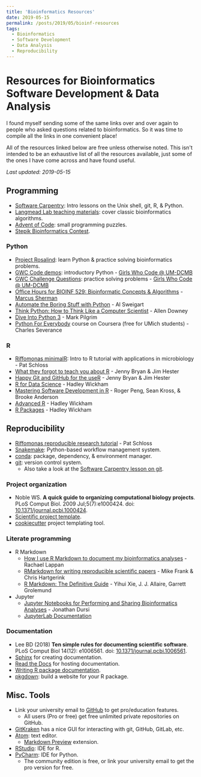 ```yaml
---
title: 'Bioinformatics Resources'
date: 2019-05-15
permalink: /posts/2019/05/bioinf-resources
tags:
  - Bioinformatics
  - Software Development
  - Data Analysis
  - Reproducibility
---
```


# Resources for Bioinformatics Software Development & Data Analysis

I found myself sending some of the same links over and over again to people who asked questions related to bioinformatics. So it was time to compile all the links in one convenient place!

All of the resources linked below are free unless otherwise noted. This isn't intended to be an exhaustive list of all the resources available, just some of the ones I have come across and have found useful.

*Last updated: 2019-05-15*

## Programming
- [Software Carpentry](https://software-carpentry.org/lessons/): Intro lessons on the Unix shell, git, R, & Python.
- [Langmead Lab teaching materials](http://www.langmead-lab.org/teaching-materials/): cover classic bioinformatics algorithms.
- [Advent of Code](https://adventofcode.com/): small programming puzzles.
- [Stepik Bioinformatics Contest](https://bioinf.me/en/contest).

### Python
- [Project Rosalind](http://rosalind.info/problems/locations/): learn Python & practice solving bioinformatics problems.
- [GWC Code demos](https://github.com/GWC-DCMB/codeDemos): introductory Python - [Girls Who Code @ UM-DCMB](http://umich.edu/~girlswc/)
- [GWC Challenge Questions](https://github.com/GWC-DCMB/challengeQuestions): practice solving problems - [Girls Who Code @ UM-DCMB](http://umich.edu/~girlswc/)
- [Office Hours for BIOINF 529: Bioinformatic Concepts & Algorithms](https://www.youtube.com/channel/UCewko4qgzTUZFmydW2shcEg) - [Marcus Sherman](https://www.betteridiot.tech/)
- [Automate the Boring Stuff with Python](https://automatetheboringstuff.com/) - Al Sweigart
- [Think Python: How to Think Like a Computer Scientist](http://greenteapress.com/thinkpython/html/index.html) - Allen Downey
- [Dive Into Python 3](https://www.cmi.ac.in/~madhavan/courses/prog2-2012/docs/diveintopython3/index.html) - Mark Pilgrim
- [Python For Everybody](https://www.coursera.org/specializations/python) course on Coursera (free for UMich students) - Charles Severance

### R
- [Riffomonas minimalR](http://www.riffomonas.org/minimalR/): Intro to R tutorial with applications in microbiology - Pat Schloss
- [What they forgot to teach you about R](https://whattheyforgot.org/) - Jenny Bryan & Jim Hester
- [Happy Git and GitHub for the useR](https://happygitwithr.com/) - Jenny Bryan & Jim Hester
- [R for Data Science](https://r4ds.had.co.nz/) - Hadley Wickham
- [Mastering Software Development in R](https://bookdown.org/rdpeng/RProgDA/) - Roger Peng, Sean Kross, & Brooke Anderson
- [Advanced R](https://adv-r.hadley.nz/) - Hadley Wickham
- [R Packages](http://r-pkgs.had.co.nz/) - Hadley Wickham

## Reproducibility
- [Riffomonas reproducible research tutorial](http://www.riffomonas.org/reproducible_research/) - Pat Schloss
- [Snakemake](https://snakemake.readthedocs.io/en/stable/): Python-based workflow management system.
- [conda](https://conda.io/en/latest/): package, dependency, & environment manager.
- [git](https://git-scm.com/doc): version control system.
    - Also take a look at the [Software Carpentry lesson on git](http://swcarpentry.github.io/git-novice/).

### Project organization
- Noble WS. **A quick guide to organizing computational biology projects**. PLoS Comput Biol. 2009 Jul;5(7):e1000424. doi: [10.1371/journal.pcbi.1000424](https://journals.plos.org/ploscompbiol/article?id=10.1371/journal.pcbi.1000424).
- [Scientific project template](https://github.com/SchlossLab/new_project).
- [cookiecutter](https://cookiecutter.readthedocs.io/en/latest/) project templating tool.

### Literate programming
- R Markdown
    - [How I use R Markdown to document my bioinformatics analyses](https://rachaellappan.github.io/rmarkdown/) - Rachael Lappan
    - [RMarkdown for writing reproducible scientific papers](https://libscie.github.io/rmarkdown-workshop/handout.html) - Mike Frank & Chris Hartgerink
    - [R Markdown: The Definitive Guide](https://bookdown.org/yihui/rmarkdown/) - Yihui Xie, J. J. Allaire, Garrett Grolemund
- Jupyter
    - [Jupyter Notebooks for Performing and Sharing Bioinformatics Analyses](https://github.com/ljdursi/glbio-jupyter-workshop) - Jonathan Dursi
    - [JupyterLab Documentation](https://jupyterlab.readthedocs.io/en/stable/)

### Documentation
- Lee BD (2018) **Ten simple rules for documenting scientific software**. PLoS Comput Biol 14(12): e1006561. doi: [10.1371/journal.pcbi.1006561](https://doi.org/10.1371/journal.pcbi.1006561).
- [Sphinx](http://www.sphinx-doc.org/en/master/) for creating documentation.
- [Read the Docs](https://docs.readthedocs.io/en/stable/) for hosting documentation.
- [Writing R package documentation](https://support.rstudio.com/hc/en-us/articles/200532317-Writing-Package-Documentation).
- [pkgdown](https://pkgdown.r-lib.org/): build a website for your R package.

## Misc. Tools
- Link your university email to [GitHub](https://education.github.com/benefits) to get pro/education features.
    - All users (Pro or free) get free unlimited private repositories on GitHub.
- [GitKraken](https://www.gitkraken.com/) has a nice GUI for interacting with git, GitHub, GitLab, etc.
- [Atom](https://atom.io/): text editor.
    - [Markdown Preview](https://atom.io/packages/markdown-preview-plus) extension.
- [RStudio](https://www.rstudio.com/): IDE for R.
- [PyCharm](https://www.jetbrains.com/pycharm/): IDE for Python.
    - The community edition is free, or link your university email to get the pro version for free.

